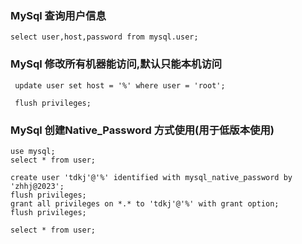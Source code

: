 ### MySql 查询用户信息
```
select user,host,password from mysql.user;

```
### MySql 修改所有机器能访问,默认只能本机访问
```
 update user set host = '%' where user = 'root';

 flush privileges;
```

### MySql 创建Native_Password 方式使用(用于低版本使用)
```
use mysql;
select * from user;

create user 'tdkj'@'%' identified with mysql_native_password by 'zhhj@2023';
flush privileges;
grant all privileges on *.* to 'tdkj'@'%' with grant option;
flush privileges;

select * from user;
```